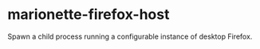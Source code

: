 marionette-firefox-host
=======================

Spawn a child process running a configurable instance of desktop Firefox.

